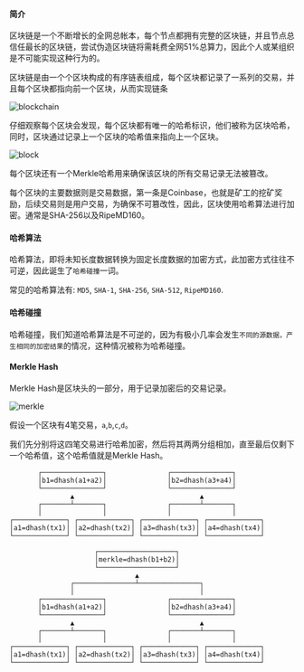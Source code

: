 #### 简介
区块链是一个不断增长的全网总帐本，每个节点都拥有完整的区块链，并且节点总信任最长的区块链，尝试伪造区块链将需耗费全网51%总算力，因此个人或某组织是不可能实现这种行为的。

区块链是由一个个区块构成的有序链表组成，每个区块都记录了一系列的交易，并且每个区块都指向前一个区块，从而实现链条

![blockchain](https://www.liaoxuefeng.com/files/attachments/1312023350607937/l)

仔细观察每个区块会发现，每个区块都有唯一的哈希标识，他们被称为区块哈希，同时，区块通过记录上一个区块的哈希值来指向上一个区块。

![block](https://www.liaoxuefeng.com/files/attachments/1312023377870913/l)

每个区块还有一个Merkle哈希用来确保该区块的所有交易记录无法被篡改。

每个区块的主要数据则是交易数据，第一条是Coinbase，也就是矿工的挖矿奖励，后续交易则是用户交易，为确保不可篡改性，因此，区块使用哈希算法进行加密。通常是SHA-256以及RipeMD160。

#### 哈希算法
哈希算法，即将未知长度数据转换为固定长度数据的加密方式，此加密方式往往不可逆，因此诞生了`哈希碰撞`一词。

常见的哈希算法有: `MD5`, `SHA-1`, `SHA-256`, `SHA-512`, `RipeMD160`.

#### 哈希碰撞
哈希碰撞，我们知道哈希算法是不可逆的，因为有极小几率会发生`不同的源数据，产生相同的加密结果`的情况，这种情况被称为哈希碰撞。

#### Merkle Hash
Merkle Hash是区块头的一部分，用于记录加密后的交易记录。

![merkle](https://www.liaoxuefeng.com/files/attachments/1312022436249666/l)

假设一个区块有4笔交易，`a`,`b`,`c`,`d`。

我们先分别将这四笔交易进行哈希加密，然后将其两两分组相加，直至最后仅剩下一个哈希值，这个哈希值就是Merkle Hash。
```ascii
       ┌───────────────┐               ┌───────────────┐
       │b1=dhash(a1+a2)│               │b2=dhash(a3+a4)│
       └───────────────┘               └───────────────┘
               ▲                               ▲
       ┌───────┴───────┐               ┌───────┴───────┐
       │               │               │               │
┌─────────────┐ ┌─────────────┐ ┌─────────────┐ ┌─────────────┐
│a1=dhash(tx1)│ │a2=dhash(tx2)│ │a3=dhash(tx3)│ │a4=dhash(tx4)│
└─────────────┘ └─────────────┘ └─────────────┘ └─────────────┘
```



```ascii
                     ┌───────────────────┐
                     │merkle=dhash(b1+b2)│
                     └───────────────────┘
                               ▲
               ┌───────────────┴───────────────┐
               │                               │
       ┌───────────────┐               ┌───────────────┐
       │b1=dhash(a1+a2)│               │b2=dhash(a3+a4)│
       └───────────────┘               └───────────────┘
               ▲                               ▲
       ┌───────┴───────┐               ┌───────┴───────┐
       │               │               │               │
┌─────────────┐ ┌─────────────┐ ┌─────────────┐ ┌─────────────┐
│a1=dhash(tx1)│ │a2=dhash(tx2)│ │a3=dhash(tx3)│ │a4=dhash(tx4)│
└─────────────┘ └─────────────┘ └─────────────┘ └─────────────┘
```